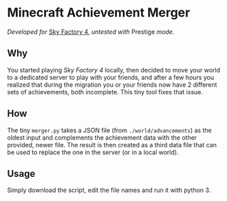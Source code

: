 # Minecraft Achievement Merger

*Developed for* [Sky Factory 4](https://www.curseforge.com/minecraft/modpacks/skyfactory-4), *untested with* Prestige *mode*.

## Why

You started playing *Sky Factory 4* locally, then decided to move your world to a dedicated server to play with your friends, and after a few hours you realized that during the migration you or your friends now have 2 different sets of achievements, both incomplete. This tiny tool fixes that issue.

## How

The tiny `merger.py` takes a JSON file (from `./world/advancements`) as the oldest input and complements the achievement data with the other provided, newer file. The result is then created as a third data file that can be used to replace the one in the server (or in a local world).

## Usage

Simply download the script, edit the file names and run it with python 3.
